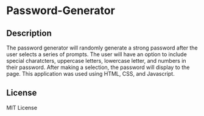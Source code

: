 # Password-Generator

## Description

The password generator will randomly generate a strong password after the user selects a series of prompts. The user will have an option to include special charatcters, uppercase letters, lowercase letter, and numbers in their password. After making a selection, the password will display to the page. This application was used using HTML, CSS, and Javascript. 



## License

MIT License